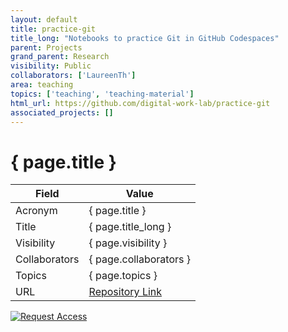 ```yaml
---
layout: default
title: practice-git
title_long: "Notebooks to practice Git in GitHub Codespaces"
parent: Projects
grand_parent: Research
visibility: Public
collaborators: ['LaureenTh']
area: teaching
topics: ['teaching', 'teaching-material']
html_url: https://github.com/digital-work-lab/practice-git
associated_projects: []
---
```


# { page.title }

Field               | Value
------------------- | ----------------------------------
Acronym             | { page.title }
Title               | { page.title_long }
Visibility          | { page.visibility }
Collaborators       | { page.collaborators }
Topics              | { page.topics }
URL                 | [Repository Link](https://github.com/digital-work-lab/practice-git)

[![Request Access](https://img.shields.io/badge/Request-Access-blue?style=for-the-badge)](https://github.com/digital-work-lab/practice-git/issues/new?assignees=geritwagner&labels=access+request&template=request-repo-access.md&title=%5BAccess+Request%5D+Request+for+access+to+repository)

